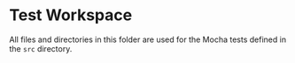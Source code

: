 # Test Workspace

All files and directories in this folder are used for the Mocha tests defined in the `src` directory.
